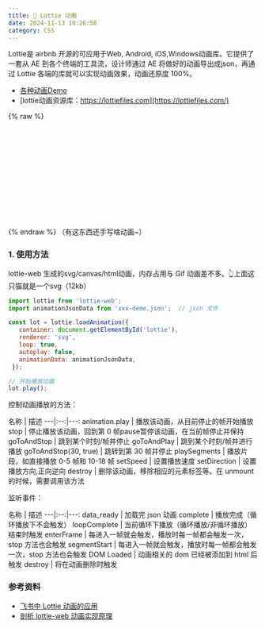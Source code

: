 ```yaml
---
title: 🤔 Lottie 动画
date: 2024-11-13 10:26:58
category: CSS
---
```

Lottie是 airbnb 开源的可应用于Web, Android, iOS,Windows动画库。它提供了一套从 AE 到各个终端的工具流，设计师通过 AE 将做好的动画导出成json，再通过 Lottie 各端的库就可以实现动画效果，动画还原度 100%。
- [各种动画Demo](https://codepen.io/collection/nVYWZR/)
- [lottie动画资源库：https://lottiefiles.com](https://lottiefiles.com/)


{% raw %}
<div id="lottie" style="display: block; width: 200px; height: 200px"></div>
<script src="https://unpkg.com/lottie-web@5.12.2/build/player/lottie.min.js"></script>
<script>
lottie.loadAnimation({
   container: document.getElementById('lottie'), 
   renderer: 'svg',
   loop: true,
   autoplay: false,
   animationData:  {
  "v": "5.8.1",
  "fr": 60,
  "ip": 0,
  "op": 65,
  "w": 400,
  "h": 400,
  "nm": "Comp 1",
  "ddd": 0,
  "assets": [

  ],
  "layers": [
    {
      "ddd": 0,
      "ind": 1,
      "ty": 4,
      "nm": "Lapa",
      "sr": 1,
      "ks": {
        "o": {
          "a": 0,
          "k": 100,
          "ix": 11
        },
        "r": {
          "a": 1,
          "k": [
            {
              "i": {
                "x": [
                  0.34
                ],
                "y": [
                  1
                ]
              },
              "o": {
                "x": [
                  0.66
                ],
                "y": [
                  0
                ]
              },
              "t": 7,
              "s": [
                49
              ]
            },
            {
              "t": 53,
              "s": [
                -39
              ]
            }
          ],
          "ix": 10
        },
        "p": {
          "a": 1,
          "k": [
            {
              "i": {
                "x": 0.34,
                "y": 1
              },
              "o": {
                "x": 0.66,
                "y": 0
              },
              "t": 5,
              "s": [
                168.5,
                250,
                0
              ],
              "to": [
                -5.417,
                0,
                0
              ],
              "ti": [
                0,
                0,
                0
              ]
            },
            {
              "i": {
                "x": 0.34,
                "y": 1
              },
              "o": {
                "x": 0.66,
                "y": 0
              },
              "t": 31,
              "s": [
                136,
                250,
                0
              ],
              "to": [
                0,
                0,
                0
              ],
              "ti": [
                -5.417,
                0,
                0
              ]
            },
            {
              "t": 58,
              "s": [
                180.5,
                250,
                0
              ]
            }
          ],
          "ix": 2,
          "l": 2
        },
        "a": {
          "a": 0,
          "k": [
            -66.5,
            50,
            0
          ],
          "ix": 1,
          "l": 2
        },
        "s": {
          "a": 0,
          "k": [
            100,
            100,
            100
          ],
          "ix": 6,
          "l": 2
        }
      },
      "ao": 0,
      "shapes": [
        {
          "ty": "gr",
          "it": [
            {
              "ind": 0,
              "ty": "sh",
              "ix": 1,
              "ks": {
                "a": 0,
                "k": {
                  "i": [
                    [
                      0,
                      0
                    ],
                    [
                      -1,
                      -16
                    ],
                    [
                      -4.5,
                      -3
                    ],
                    [
                      -8,
                      6.5
                    ],
                    [
                      0,
                      0
                    ]
                  ],
                  "o": [
                    [
                      0,
                      0
                    ],
                    [
                      1,
                      16
                    ],
                    [
                      4.5,
                      3
                    ],
                    [
                      7.703,
                      -6.258
                    ],
                    [
                      0,
                      0
                    ]
                  ],
                  "v": [
                    [
                      -68,
                      40
                    ],
                    [
                      -114.5,
                      41
                    ],
                    [
                      -109,
                      55.75
                    ],
                    [
                      -91.5,
                      51
                    ],
                    [
                      -70.5,
                      62.5
                    ]
                  ],
                  "c": true
                },
                "ix": 2
              },
              "nm": "Path 1",
              "mn": "ADBE Vector Shape - Group",
              "hd": false
            },
            {
              "ty": "fl",
              "c": {
                "a": 0,
                "k": [
                  0,
                  0,
                  0,
                  1
                ],
                "ix": 4
              },
              "o": {
                "a": 0,
                "k": 100,
                "ix": 5
              },
              "r": 1,
              "bm": 0,
              "nm": "Fill 1",
              "mn": "ADBE Vector Graphic - Fill",
              "hd": false
            },
            {
              "ty": "tr",
              "p": {
                "a": 0,
                "k": [
                  -68,
                  39.5
                ],
                "ix": 2
              },
              "a": {
                "a": 0,
                "k": [
                  -68,
                  39.5
                ],
                "ix": 1
              },
              "s": {
                "a": 0,
                "k": [
                  100,
                  100
                ],
                "ix": 3
              },
              "r": {
                "a": 0,
                "k": 0,
                "ix": 6
              },
              "o": {
                "a": 0,
                "k": 100,
                "ix": 7
              },
              "sk": {
                "a": 0,
                "k": 0,
                "ix": 4
              },
              "sa": {
                "a": 0,
                "k": 0,
                "ix": 5
              },
              "nm": "Transform"
            }
          ],
          "nm": "Shape 1",
          "np": 3,
          "cix": 2,
          "bm": 0,
          "ix": 1,
          "mn": "ADBE Vector Group",
          "hd": false
        }
      ],
      "ip": 0,
      "op": 65,
      "st": 0,
      "bm": 0
    },
    {
      "ddd": 0,
      "ind": 2,
      "ty": 4,
      "nm": "tale",
      "sr": 1,
      "ks": {
        "o": {
          "a": 0,
          "k": 100,
          "ix": 11
        },
        "r": {
          "a": 0,
          "k": 0,
          "ix": 10
        },
        "p": {
          "a": 0,
          "k": [
            232.625,
            200.5,
            0
          ],
          "ix": 2,
          "l": 2
        },
        "a": {
          "a": 0,
          "k": [
            0,
            0,
            0
          ],
          "ix": 1,
          "l": 2
        },
        "s": {
          "a": 0,
          "k": [
            106.374,
            101.081,
            100
          ],
          "ix": 6,
          "l": 2
        }
      },
      "ao": 0,
      "shapes": [
        {
          "ty": "gr",
          "it": [
            {
              "ind": 0,
              "ty": "sh",
              "ix": 1,
              "ks": {
                "a": 1,
                "k": [
                  {
                    "i": {
                      "x": 0.29,
                      "y": 1
                    },
                    "o": {
                      "x": 0.71,
                      "y": 0
                    },
                    "t": 0,
                    "s": [
                      {
                        "i": [
                          [
                            0,
                            0
                          ],
                          [
                            20.5,
                            -43.5
                          ],
                          [
                            8.5,
                            0
                          ]
                        ],
                        "o": [
                          [
                            0,
                            0
                          ],
                          [
                            -20.5,
                            43.5
                          ],
                          [
                            -8.5,
                            0
                          ]
                        ],
                        "v": [
                          [
                            127.5,
                            15
                          ],
                          [
                            84.5,
                            60.5
                          ],
                          [
                            20.5,
                            92.5
                          ]
                        ],
                        "c": false
                      }
                    ]
                  },
                  {
                    "i": {
                      "x": 0.29,
                      "y": 1
                    },
                    "o": {
                      "x": 0.71,
                      "y": 0
                    },
                    "t": 4,
                    "s": [
                      {
                        "i": [
                          [
                            0,
                            0
                          ],
                          [
                            14.52,
                            -15.566
                          ],
                          [
                            8.5,
                            0
                          ]
                        ],
                        "o": [
                          [
                            0,
                            0
                          ],
                          [
                            -27.75,
                            29.75
                          ],
                          [
                            -8.5,
                            0
                          ]
                        ],
                        "v": [
                          [
                            124.75,
                            33.5
                          ],
                          [
                            107,
                            68.75
                          ],
                          [
                            20.5,
                            92.5
                          ]
                        ],
                        "c": false
                      }
                    ]
                  },
                  {
                    "i": {
                      "x": 0.29,
                      "y": 1
                    },
                    "o": {
                      "x": 0.71,
                      "y": 0
                    },
                    "t": 13,
                    "s": [
                      {
                        "i": [
                          [
                            0,
                            0
                          ],
                          [
                            29.5,
                            -4.25
                          ],
                          [
                            8.5,
                            0
                          ]
                        ],
                        "o": [
                          [
                            0,
                            0
                          ],
                          [
                            -40.267,
                            5.801
                          ],
                          [
                            -8.5,
                            0
                          ]
                        ],
                        "v": [
                          [
                            130,
                            75
                          ],
                          [
                            100.5,
                            91.75
                          ],
                          [
                            20.5,
                            92.5
                          ]
                        ],
                        "c": false
                      }
                    ]
                  },
                  {
                    "i": {
                      "x": 0.29,
                      "y": 1
                    },
                    "o": {
                      "x": 0.71,
                      "y": 0
                    },
                    "t": 19,
                    "s": [
                      {
                        "i": [
                          [
                            0,
                            0
                          ],
                          [
                            29.805,
                            0
                          ],
                          [
                            8.5,
                            0
                          ]
                        ],
                        "o": [
                          [
                            0,
                            0
                          ],
                          [
                            -37.25,
                            0
                          ],
                          [
                            -8.5,
                            0
                          ]
                        ],
                        "v": [
                          [
                            145.75,
                            92.5
                          ],
                          [
                            97.25,
                            92.75
                          ],
                          [
                            20.5,
                            92.5
                          ]
                        ],
                        "c": false
                      }
                    ]
                  },
                  {
                    "i": {
                      "x": 0.29,
                      "y": 1
                    },
                    "o": {
                      "x": 0.167,
                      "y": 0
                    },
                    "t": 38,
                    "s": [
                      {
                        "i": [
                          [
                            0,
                            0
                          ],
                          [
                            29.5,
                            -4.25
                          ],
                          [
                            8.5,
                            0
                          ]
                        ],
                        "o": [
                          [
                            0,
                            0
                          ],
                          [
                            -40.267,
                            5.801
                          ],
                          [
                            -8.5,
                            0
                          ]
                        ],
                        "v": [
                          [
                            130,
                            75
                          ],
                          [
                            100.5,
                            91.75
                          ],
                          [
                            20.5,
                            92.5
                          ]
                        ],
                        "c": false
                      }
                    ]
                  },
                  {
                    "i": {
                      "x": 0.29,
                      "y": 1
                    },
                    "o": {
                      "x": 0.167,
                      "y": 0
                    },
                    "t": 50,
                    "s": [
                      {
                        "i": [
                          [
                            0,
                            0
                          ],
                          [
                            29.805,
                            0
                          ],
                          [
                            8.5,
                            0
                          ]
                        ],
                        "o": [
                          [
                            0,
                            0
                          ],
                          [
                            -37.25,
                            0
                          ],
                          [
                            -8.5,
                            0
                          ]
                        ],
                        "v": [
                          [
                            145.75,
                            92.5
                          ],
                          [
                            97.25,
                            92.75
                          ],
                          [
                            20.5,
                            92.5
                          ]
                        ],
                        "c": false
                      }
                    ]
                  },
                  {
                    "t": 62,
                    "s": [
                      {
                        "i": [
                          [
                            0,
                            0
                          ],
                          [
                            20.5,
                            -43.5
                          ],
                          [
                            8.5,
                            0
                          ]
                        ],
                        "o": [
                          [
                            0,
                            0
                          ],
                          [
                            -20.5,
                            43.5
                          ],
                          [
                            -8.5,
                            0
                          ]
                        ],
                        "v": [
                          [
                            127.5,
                            15
                          ],
                          [
                            84.5,
                            60.5
                          ],
                          [
                            20.5,
                            92.5
                          ]
                        ],
                        "c": false
                      }
                    ]
                  }
                ],
                "ix": 2,
                "x": "var $bm_rt;$bm_rt = content('Shape 1').content('Path 1').path;"
              },
              "nm": "Path 1",
              "mn": "ADBE Vector Shape - Group",
              "hd": false
            },
            {
              "ty": "st",
              "c": {
                "a": 0,
                "k": [
                  0,
                  0,
                  0,
                  1
                ],
                "ix": 3
              },
              "o": {
                "a": 0,
                "k": 100,
                "ix": 4
              },
              "w": {
                "a": 0,
                "k": 20,
                "ix": 5
              },
              "lc": 2,
              "lj": 1,
              "ml": 4,
              "bm": 0,
              "nm": "Stroke 1",
              "mn": "ADBE Vector Graphic - Stroke",
              "hd": false
            },
            {
              "ty": "tr",
              "p": {
                "a": 0,
                "k": [
                  0,
                  -0.124
                ],
                "ix": 2
              },
              "a": {
                "a": 0,
                "k": [
                  0,
                  0
                ],
                "ix": 1
              },
              "s": {
                "a": 0,
                "k": [
                  100,
                  100
                ],
                "ix": 3
              },
              "r": {
                "a": 0,
                "k": 0,
                "ix": 6
              },
              "o": {
                "a": 0,
                "k": 100,
                "ix": 7
              },
              "sk": {
                "a": 0,
                "k": 0,
                "ix": 4
              },
              "sa": {
                "a": 0,
                "k": 0,
                "ix": 5
              },
              "nm": "Transform"
            }
          ],
          "nm": "Shape 1",
          "np": 3,
          "cix": 2,
          "bm": 0,
          "ix": 1,
          "mn": "ADBE Vector Group",
          "hd": false
        }
      ],
      "ip": 0,
      "op": 65,
      "st": 0,
      "bm": 0
    },
    {
      "ddd": 0,
      "ind": 3,
      "ty": 4,
      "nm": "eye 2",
      "sr": 1,
      "ks": {
        "o": {
          "a": 0,
          "k": 100,
          "ix": 11
        },
        "r": {
          "a": 0,
          "k": 0,
          "ix": 10
        },
        "p": {
          "a": 0,
          "k": [
            144,
            135.75,
            0
          ],
          "ix": 2,
          "l": 2
        },
        "a": {
          "a": 0,
          "k": [
            -1.375,
            -47.25,
            0
          ],
          "ix": 1,
          "l": 2
        },
        "s": {
          "a": 0,
          "k": [
            100,
            100,
            100
          ],
          "ix": 6,
          "l": 2
        }
      },
      "ao": 0,
      "shapes": [
        {
          "ty": "gr",
          "it": [
            {
              "d": 1,
              "ty": "el",
              "s": {
                "a": 0,
                "k": [
                  11.875,
                  16.5
                ],
                "ix": 2
              },
              "p": {
                "a": 0,
                "k": [
                  0,
                  0
                ],
                "ix": 3
              },
              "nm": "Ellipse Path 1",
              "mn": "ADBE Vector Shape - Ellipse",
              "hd": false
            },
            {
              "ty": "fl",
              "c": {
                "a": 0,
                "k": [
                  0,
                  0,
                  0,
                  1
                ],
                "ix": 4
              },
              "o": {
                "a": 0,
                "k": 100,
                "ix": 5
              },
              "r": 1,
              "bm": 0,
              "nm": "Fill 1",
              "mn": "ADBE Vector Graphic - Fill",
              "hd": false
            },
            {
              "ty": "tr",
              "p": {
                "a": 0,
                "k": [
                  -0.812,
                  -25.125
                ],
                "ix": 2
              },
              "a": {
                "a": 0,
                "k": [
                  0,
                  0
                ],
                "ix": 1
              },
              "s": {
                "a": 0,
                "k": [
                  100,
                  100
                ],
                "ix": 3
              },
              "r": {
                "a": 0,
                "k": 0,
                "ix": 6
              },
              "o": {
                "a": 0,
                "k": 100,
                "ix": 7
              },
              "sk": {
                "a": 0,
                "k": 0,
                "ix": 4
              },
              "sa": {
                "a": 0,
                "k": 0,
                "ix": 5
              },
              "nm": "Transform"
            }
          ],
          "nm": "Ellipse 1",
          "np": 3,
          "cix": 2,
          "bm": 0,
          "ix": 1,
          "mn": "ADBE Vector Group",
          "hd": false
        },
        {
          "ty": "gr",
          "it": [
            {
              "d": 1,
              "ty": "el",
              "s": {
                "a": 0,
                "k": [
                  43.25,
                  17.125
                ],
                "ix": 2
              },
              "p": {
                "a": 0,
                "k": [
                  0,
                  0
                ],
                "ix": 3
              },
              "nm": "Ellipse Path 1",
              "mn": "ADBE Vector Shape - Ellipse",
              "hd": false
            },
            {
              "ty": "fl",
              "c": {
                "a": 0,
                "k": [
                  0,
                  0,
                  0,
                  1
                ],
                "ix": 4
              },
              "o": {
                "a": 0,
                "k": 100,
                "ix": 5
              },
              "r": 1,
              "bm": 0,
              "nm": "Fill 1",
              "mn": "ADBE Vector Graphic - Fill",
              "hd": false
            },
            {
              "ty": "tr",
              "p": {
                "a": 0,
                "k": [
                  -1.375,
                  -42.688
                ],
                "ix": 2
              },
              "a": {
                "a": 0,
                "k": [
                  0,
                  -8
                ],
                "ix": 1
              },
              "s": {
                "a": 1,
                "k": [
                  {
                    "i": {
                      "x": [
                        0.22,
                        0.22
                      ],
                      "y": [
                        1,
                        1
                      ]
                    },
                    "o": {
                      "x": [
                        0.78,
                        0.78
                      ],
                      "y": [
                        0,
                        0
                      ]
                    },
                    "t": 0,
                    "s": [
                      100,
                      100
                    ]
                  },
                  {
                    "i": {
                      "x": [
                        0.22,
                        0.22
                      ],
                      "y": [
                        1,
                        1
                      ]
                    },
                    "o": {
                      "x": [
                        0.78,
                        0.78
                      ],
                      "y": [
                        0,
                        0
                      ]
                    },
                    "t": 14,
                    "s": [
                      100,
                      200
                    ]
                  },
                  {
                    "t": 26,
                    "s": [
                      100,
                      100
                    ]
                  }
                ],
                "ix": 3
              },
              "r": {
                "a": 0,
                "k": 0,
                "ix": 6
              },
              "o": {
                "a": 0,
                "k": 100,
                "ix": 7
              },
              "sk": {
                "a": 0,
                "k": 0,
                "ix": 4
              },
              "sa": {
                "a": 0,
                "k": 0,
                "ix": 5
              },
              "nm": "Transform"
            }
          ],
          "nm": "Ellipse 3",
          "np": 3,
          "cix": 2,
          "bm": 0,
          "ix": 2,
          "mn": "ADBE Vector Group",
          "hd": false
        },
        {
          "ty": "gr",
          "it": [
            {
              "d": 1,
              "ty": "el",
              "s": {
                "a": 0,
                "k": [
                  33,
                  33
                ],
                "ix": 2
              },
              "p": {
                "a": 0,
                "k": [
                  0,
                  0
                ],
                "ix": 3
              },
              "nm": "Ellipse Path 1",
              "mn": "ADBE Vector Shape - Ellipse",
              "hd": false
            },
            {
              "ty": "fl",
              "c": {
                "a": 0,
                "k": [
                  0.929411764706,
                  0.929411764706,
                  0.929411764706,
                  1
                ],
                "ix": 4
              },
              "o": {
                "a": 0,
                "k": 100,
                "ix": 5
              },
              "r": 1,
              "bm": 0,
              "nm": "Fill 1",
              "mn": "ADBE Vector Graphic - Fill",
              "hd": false
            },
            {
              "ty": "tr",
              "p": {
                "a": 0,
                "k": [
                  -0.75,
                  -24.75
                ],
                "ix": 2
              },
              "a": {
                "a": 0,
                "k": [
                  0,
                  0
                ],
                "ix": 1
              },
              "s": {
                "a": 0,
                "k": [
                  100,
                  100
                ],
                "ix": 3
              },
              "r": {
                "a": 0,
                "k": 0,
                "ix": 6
              },
              "o": {
                "a": 0,
                "k": 100,
                "ix": 7
              },
              "sk": {
                "a": 0,
                "k": 0,
                "ix": 4
              },
              "sa": {
                "a": 0,
                "k": 0,
                "ix": 5
              },
              "nm": "Transform"
            }
          ],
          "nm": "Ellipse 2",
          "np": 3,
          "cix": 2,
          "bm": 0,
          "ix": 3,
          "mn": "ADBE Vector Group",
          "hd": false
        }
      ],
      "ip": 0,
      "op": 65,
      "st": 0,
      "bm": 0
    },
    {
      "ddd": 0,
      "ind": 4,
      "ty": 4,
      "nm": "eye",
      "sr": 1,
      "ks": {
        "o": {
          "a": 0,
          "k": 100,
          "ix": 11
        },
        "r": {
          "a": 0,
          "k": 0,
          "ix": 10
        },
        "p": {
          "a": 0,
          "k": [
            190,
            135.75,
            0
          ],
          "ix": 2,
          "l": 2
        },
        "a": {
          "a": 0,
          "k": [
            -1.375,
            -47.25,
            0
          ],
          "ix": 1,
          "l": 2
        },
        "s": {
          "a": 0,
          "k": [
            100,
            100,
            100
          ],
          "ix": 6,
          "l": 2
        }
      },
      "ao": 0,
      "shapes": [
        {
          "ty": "gr",
          "it": [
            {
              "d": 1,
              "ty": "el",
              "s": {
                "a": 0,
                "k": [
                  11.875,
                  16.5
                ],
                "ix": 2
              },
              "p": {
                "a": 0,
                "k": [
                  0,
                  0
                ],
                "ix": 3
              },
              "nm": "Ellipse Path 1",
              "mn": "ADBE Vector Shape - Ellipse",
              "hd": false
            },
            {
              "ty": "fl",
              "c": {
                "a": 0,
                "k": [
                  0,
                  0,
                  0,
                  1
                ],
                "ix": 4
              },
              "o": {
                "a": 0,
                "k": 100,
                "ix": 5
              },
              "r": 1,
              "bm": 0,
              "nm": "Fill 1",
              "mn": "ADBE Vector Graphic - Fill",
              "hd": false
            },
            {
              "ty": "tr",
              "p": {
                "a": 0,
                "k": [
                  -0.812,
                  -25.125
                ],
                "ix": 2
              },
              "a": {
                "a": 0,
                "k": [
                  0,
                  0
                ],
                "ix": 1
              },
              "s": {
                "a": 0,
                "k": [
                  100,
                  100
                ],
                "ix": 3
              },
              "r": {
                "a": 0,
                "k": 0,
                "ix": 6
              },
              "o": {
                "a": 0,
                "k": 100,
                "ix": 7
              },
              "sk": {
                "a": 0,
                "k": 0,
                "ix": 4
              },
              "sa": {
                "a": 0,
                "k": 0,
                "ix": 5
              },
              "nm": "Transform"
            }
          ],
          "nm": "Ellipse 1",
          "np": 3,
          "cix": 2,
          "bm": 0,
          "ix": 1,
          "mn": "ADBE Vector Group",
          "hd": false
        },
        {
          "ty": "gr",
          "it": [
            {
              "d": 1,
              "ty": "el",
              "s": {
                "a": 0,
                "k": [
                  43.25,
                  17.125
                ],
                "ix": 2
              },
              "p": {
                "a": 0,
                "k": [
                  0,
                  0
                ],
                "ix": 3
              },
              "nm": "Ellipse Path 1",
              "mn": "ADBE Vector Shape - Ellipse",
              "hd": false
            },
            {
              "ty": "fl",
              "c": {
                "a": 0,
                "k": [
                  0,
                  0,
                  0,
                  1
                ],
                "ix": 4
              },
              "o": {
                "a": 0,
                "k": 100,
                "ix": 5
              },
              "r": 1,
              "bm": 0,
              "nm": "Fill 1",
              "mn": "ADBE Vector Graphic - Fill",
              "hd": false
            },
            {
              "ty": "tr",
              "p": {
                "a": 0,
                "k": [
                  -1.375,
                  -42.688
                ],
                "ix": 2
              },
              "a": {
                "a": 0,
                "k": [
                  0,
                  -8
                ],
                "ix": 1
              },
              "s": {
                "a": 1,
                "k": [
                  {
                    "i": {
                      "x": [
                        0.22,
                        0.22
                      ],
                      "y": [
                        1,
                        1
                      ]
                    },
                    "o": {
                      "x": [
                        0.78,
                        0.78
                      ],
                      "y": [
                        0,
                        0
                      ]
                    },
                    "t": 0,
                    "s": [
                      100,
                      100
                    ]
                  },
                  {
                    "i": {
                      "x": [
                        0.22,
                        0.22
                      ],
                      "y": [
                        1,
                        1
                      ]
                    },
                    "o": {
                      "x": [
                        0.78,
                        0.78
                      ],
                      "y": [
                        0,
                        0
                      ]
                    },
                    "t": 14,
                    "s": [
                      100,
                      200
                    ]
                  },
                  {
                    "t": 26,
                    "s": [
                      100,
                      100
                    ]
                  }
                ],
                "ix": 3
              },
              "r": {
                "a": 0,
                "k": 0,
                "ix": 6
              },
              "o": {
                "a": 0,
                "k": 100,
                "ix": 7
              },
              "sk": {
                "a": 0,
                "k": 0,
                "ix": 4
              },
              "sa": {
                "a": 0,
                "k": 0,
                "ix": 5
              },
              "nm": "Transform"
            }
          ],
          "nm": "Ellipse 3",
          "np": 3,
          "cix": 2,
          "bm": 0,
          "ix": 2,
          "mn": "ADBE Vector Group",
          "hd": false
        },
        {
          "ty": "gr",
          "it": [
            {
              "d": 1,
              "ty": "el",
              "s": {
                "a": 0,
                "k": [
                  33,
                  33
                ],
                "ix": 2
              },
              "p": {
                "a": 0,
                "k": [
                  0,
                  0
                ],
                "ix": 3
              },
              "nm": "Ellipse Path 1",
              "mn": "ADBE Vector Shape - Ellipse",
              "hd": false
            },
            {
              "ty": "fl",
              "c": {
                "a": 0,
                "k": [
                  0.929411764706,
                  0.929411764706,
                  0.929411764706,
                  1
                ],
                "ix": 4
              },
              "o": {
                "a": 0,
                "k": 100,
                "ix": 5
              },
              "r": 1,
              "bm": 0,
              "nm": "Fill 1",
              "mn": "ADBE Vector Graphic - Fill",
              "hd": false
            },
            {
              "ty": "tr",
              "p": {
                "a": 0,
                "k": [
                  -0.75,
                  -24.75
                ],
                "ix": 2
              },
              "a": {
                "a": 0,
                "k": [
                  0,
                  0
                ],
                "ix": 1
              },
              "s": {
                "a": 0,
                "k": [
                  100,
                  100
                ],
                "ix": 3
              },
              "r": {
                "a": 0,
                "k": 0,
                "ix": 6
              },
              "o": {
                "a": 0,
                "k": 100,
                "ix": 7
              },
              "sk": {
                "a": 0,
                "k": 0,
                "ix": 4
              },
              "sa": {
                "a": 0,
                "k": 0,
                "ix": 5
              },
              "nm": "Transform"
            }
          ],
          "nm": "Ellipse 2",
          "np": 3,
          "cix": 2,
          "bm": 0,
          "ix": 3,
          "mn": "ADBE Vector Group",
          "hd": false
        }
      ],
      "ip": 0,
      "op": 65,
      "st": 0,
      "bm": 0
    },
    {
      "ddd": 0,
      "ind": 5,
      "ty": 4,
      "nm": "body",
      "sr": 1,
      "ks": {
        "o": {
          "a": 0,
          "k": 100,
          "ix": 11
        },
        "r": {
          "a": 0,
          "k": 0,
          "ix": 10
        },
        "p": {
          "a": 0,
          "k": [
            190,
            183,
            0
          ],
          "ix": 2,
          "l": 2
        },
        "a": {
          "a": 0,
          "k": [
            0,
            0,
            0
          ],
          "ix": 1,
          "l": 2
        },
        "s": {
          "a": 0,
          "k": [
            100,
            100,
            100
          ],
          "ix": 6,
          "l": 2
        }
      },
      "ao": 0,
      "shapes": [
        {
          "ty": "gr",
          "it": [
            {
              "ty": "st",
              "c": {
                "a": 0,
                "k": [
                  1,
                  1,
                  1,
                  1
                ],
                "ix": 3
              },
              "o": {
                "a": 0,
                "k": 100,
                "ix": 4
              },
              "w": {
                "a": 0,
                "k": 2,
                "ix": 5
              },
              "lc": 1,
              "lj": 1,
              "ml": 4,
              "bm": 0,
              "nm": "Stroke 1",
              "mn": "ADBE Vector Graphic - Stroke",
              "hd": false
            },
            {
              "ty": "fl",
              "c": {
                "a": 0,
                "k": [
                  0,
                  0,
                  0,
                  1
                ],
                "ix": 4
              },
              "o": {
                "a": 0,
                "k": 100,
                "ix": 5
              },
              "r": 1,
              "bm": 0,
              "nm": "Fill 1",
              "mn": "ADBE Vector Graphic - Fill",
              "hd": false
            },
            {
              "ty": "tr",
              "p": {
                "a": 0,
                "k": [
                  0,
                  0
                ],
                "ix": 2
              },
              "a": {
                "a": 0,
                "k": [
                  0,
                  0
                ],
                "ix": 1
              },
              "s": {
                "a": 0,
                "k": [
                  100,
                  100
                ],
                "ix": 3
              },
              "r": {
                "a": 0,
                "k": 0,
                "ix": 6
              },
              "o": {
                "a": 0,
                "k": 100,
                "ix": 7
              },
              "sk": {
                "a": 0,
                "k": 0,
                "ix": 4
              },
              "sa": {
                "a": 0,
                "k": 0,
                "ix": 5
              },
              "nm": "Transform"
            }
          ],
          "nm": "Shape 2",
          "np": 2,
          "cix": 2,
          "bm": 0,
          "ix": 1,
          "mn": "ADBE Vector Group",
          "hd": false
        },
        {
          "ty": "gr",
          "it": [
            {
              "ind": 0,
              "ty": "sh",
              "ix": 1,
              "ks": {
                "a": 0,
                "k": {
                  "i": [
                    [
                      8.5,
                      -21.5
                    ],
                    [
                      -1.75,
                      -11.25
                    ],
                    [
                      -2.75,
                      -32.75
                    ],
                    [
                      0,
                      0
                    ],
                    [
                      -2.548,
                      -8.493
                    ],
                    [
                      -5,
                      0
                    ],
                    [
                      0,
                      0
                    ],
                    [
                      -1,
                      8.5
                    ],
                    [
                      10,
                      37
                    ],
                    [
                      1.5,
                      17.5
                    ],
                    [
                      9,
                      27.5
                    ],
                    [
                      2.339,
                      -7.796
                    ],
                    [
                      27.56,
                      -6.89
                    ]
                  ],
                  "o": [
                    [
                      -8.5,
                      21.5
                    ],
                    [
                      1.75,
                      11.25
                    ],
                    [
                      2.75,
                      32.75
                    ],
                    [
                      0,
                      0
                    ],
                    [
                      0.75,
                      2.5
                    ],
                    [
                      5,
                      0
                    ],
                    [
                      0,
                      0
                    ],
                    [
                      1,
                      -8.5
                    ],
                    [
                      -10,
                      -37
                    ],
                    [
                      -1.5,
                      -17.5
                    ],
                    [
                      -9,
                      -27.5
                    ],
                    [
                      -0.375,
                      1.25
                    ],
                    [
                      -0.875,
                      0.25
                    ]
                  ],
                  "v": [
                    [
                      -71.125,
                      -70.75
                    ],
                    [
                      -76,
                      0.25
                    ],
                    [
                      -64,
                      48.75
                    ],
                    [
                      -60,
                      110.25
                    ],
                    [
                      -67,
                      119.5
                    ],
                    [
                      -62.25,
                      122
                    ],
                    [
                      62.5,
                      122
                    ],
                    [
                      65.5,
                      108.5
                    ],
                    [
                      60,
                      54.5
                    ],
                    [
                      34.5,
                      -2.5
                    ],
                    [
                      24,
                      -67
                    ],
                    [
                      7,
                      -59.5
                    ],
                    [
                      -56.125,
                      -58.25
                    ]
                  ],
                  "c": true
                },
                "ix": 2
              },
              "nm": "Path 1",
              "mn": "ADBE Vector Shape - Group",
              "hd": false
            },
            {
              "ty": "st",
              "c": {
                "a": 0,
                "k": [
                  1,
                  1,
                  1,
                  1
                ],
                "ix": 3
              },
              "o": {
                "a": 0,
                "k": 100,
                "ix": 4
              },
              "w": {
                "a": 0,
                "k": 2,
                "ix": 5
              },
              "lc": 1,
              "lj": 1,
              "ml": 4,
              "bm": 0,
              "nm": "Stroke 1",
              "mn": "ADBE Vector Graphic - Stroke",
              "hd": false
            },
            {
              "ty": "fl",
              "c": {
                "a": 0,
                "k": [
                  0,
                  0,
                  0,
                  1
                ],
                "ix": 4
              },
              "o": {
                "a": 0,
                "k": 100,
                "ix": 5
              },
              "r": 1,
              "bm": 0,
              "nm": "Fill 1",
              "mn": "ADBE Vector Graphic - Fill",
              "hd": false
            },
            {
              "ty": "tr",
              "p": {
                "a": 0,
                "k": [
                  0,
                  0
                ],
                "ix": 2
              },
              "a": {
                "a": 0,
                "k": [
                  0,
                  0
                ],
                "ix": 1
              },
              "s": {
                "a": 0,
                "k": [
                  100,
                  100
                ],
                "ix": 3
              },
              "r": {
                "a": 0,
                "k": 0,
                "ix": 6
              },
              "o": {
                "a": 0,
                "k": 100,
                "ix": 7
              },
              "sk": {
                "a": 0,
                "k": 0,
                "ix": 4
              },
              "sa": {
                "a": 0,
                "k": 0,
                "ix": 5
              },
              "nm": "Transform"
            }
          ],
          "nm": "Shape 1",
          "np": 3,
          "cix": 2,
          "bm": 0,
          "ix": 2,
          "mn": "ADBE Vector Group",
          "hd": false
        }
      ],
      "ip": 0,
      "op": 65,
      "st": 0,
      "bm": 0
    },
    {
      "ddd": 0,
      "ind": 6,
      "ty": 4,
      "nm": "cup",
      "sr": 1,
      "ks": {
        "o": {
          "a": 1,
          "k": [
            {
              "i": {
                "x": [
                  0.4
                ],
                "y": [
                  1
                ]
              },
              "o": {
                "x": [
                  0.6
                ],
                "y": [
                  0
                ]
              },
              "t": 33,
              "s": [
                100
              ]
            },
            {
              "t": 64,
              "s": [
                0
              ]
            }
          ],
          "ix": 11
        },
        "r": {
          "a": 1,
          "k": [
            {
              "i": {
                "x": [
                  0.4
                ],
                "y": [
                  1
                ]
              },
              "o": {
                "x": [
                  0.6
                ],
                "y": [
                  0
                ]
              },
              "t": 30,
              "s": [
                0
              ]
            },
            {
              "t": 45,
              "s": [
                -56
              ]
            }
          ],
          "ix": 10
        },
        "p": {
          "a": 1,
          "k": [
            {
              "i": {
                "x": 0.4,
                "y": 1
              },
              "o": {
                "x": 0.6,
                "y": 0
              },
              "t": 30,
              "s": [
                81.25,
                303.25,
                0
              ],
              "to": [
                -5.333,
                27.167,
                0
              ],
              "ti": [
                5.333,
                -27.167,
                0
              ]
            },
            {
              "t": 65,
              "s": [
                49.25,
                466.25,
                0
              ]
            }
          ],
          "ix": 2,
          "l": 2
        },
        "a": {
          "a": 0,
          "k": [
            296.706,
            356.03,
            0
          ],
          "ix": 1,
          "l": 2
        },
        "s": {
          "a": 0,
          "k": [
            18.103,
            18.103,
            100
          ],
          "ix": 6,
          "l": 2
        }
      },
      "ao": 0,
      "shapes": [
        {
          "ty": "gr",
          "it": [
            {
              "ind": 0,
              "ty": "sh",
              "ix": 1,
              "ks": {
                "a": 0,
                "k": {
                  "i": [
                    [
                      0.966,
                      -0.966
                    ],
                    [
                      0,
                      -9.683
                    ],
                    [
                      21.363,
                      2.705
                    ],
                    [
                      5.028,
                      -0.094
                    ],
                    [
                      0,
                      0
                    ],
                    [
                      -6.032,
                      -4.295
                    ],
                    [
                      17.171,
                      -28.476
                    ],
                    [
                      -30.215,
                      88.283
                    ],
                    [
                      -23.622,
                      -0.17
                    ],
                    [
                      0,
                      0
                    ],
                    [
                      -9.052,
                      -81.353
                    ],
                    [
                      -61.255,
                      -5.087
                    ],
                    [
                      0,
                      -18.269
                    ],
                    [
                      -123.286,
                      0.247
                    ],
                    [
                      -13.291,
                      17.952
                    ],
                    [
                      0,
                      162.767
                    ],
                    [
                      0,
                      0
                    ],
                    [
                      0,
                      0
                    ]
                  ],
                  "o": [
                    [
                      -0.966,
                      0.969
                    ],
                    [
                      0,
                      23.823
                    ],
                    [
                      -5.294,
                      -0.671
                    ],
                    [
                      0,
                      0
                    ],
                    [
                      6.648,
                      0.512
                    ],
                    [
                      21.074,
                      15.007
                    ],
                    [
                      -44.498,
                      73.804
                    ],
                    [
                      12.145,
                      -35.489
                    ],
                    [
                      0,
                      0
                    ],
                    [
                      -61.683,
                      2.756
                    ],
                    [
                      6.676,
                      60.003
                    ],
                    [
                      32.063,
                      2.663
                    ],
                    [
                      0,
                      45.81
                    ],
                    [
                      96.187,
                      -0.193
                    ],
                    [
                      5.384,
                      -7.272
                    ],
                    [
                      0,
                      0
                    ],
                    [
                      0,
                      0
                    ],
                    [
                      -78.15,
                      -0.372
                    ]
                  ],
                  "v": [
                    [
                      -70.054,
                      -178.66
                    ],
                    [
                      -71.812,
                      -159.297
                    ],
                    [
                      -96.291,
                      -135.1
                    ],
                    [
                      -115.433,
                      -135.972
                    ],
                    [
                      -115.433,
                      -109.37
                    ],
                    [
                      -92.601,
                      -102.239
                    ],
                    [
                      -79.393,
                      44.838
                    ],
                    [
                      -175.104,
                      -52.196
                    ],
                    [
                      -114.384,
                      -109.462
                    ],
                    [
                      -114.384,
                      -135.873
                    ],
                    [
                      -206.834,
                      7.737
                    ],
                    [
                      -108.262,
                      102.185
                    ],
                    [
                      -71.812,
                      125.982
                    ],
                    [
                      73.99,
                      179.868
                    ],
                    [
                      210.445,
                      157.253
                    ],
                    [
                      215.886,
                      -14.584
                    ],
                    [
                      215.886,
                      -179.072
                    ],
                    [
                      73.795,
                      -179.743
                    ]
                  ],
                  "c": true
                },
                "ix": 2
              },
              "nm": "Path 1",
              "mn": "ADBE Vector Shape - Group",
              "hd": false
            },
            {
              "ty": "fl",
              "c": {
                "a": 0,
                "k": [
                  0,
                  0,
                  0,
                  1
                ],
                "ix": 4
              },
              "o": {
                "a": 0,
                "k": 100,
                "ix": 5
              },
              "r": 1,
              "bm": 0,
              "nm": "Fill 1",
              "mn": "ADBE Vector Graphic - Fill",
              "hd": false
            },
            {
              "ty": "tr",
              "p": {
                "a": 0,
                "k": [
                  208.114,
                  179.868
                ],
                "ix": 2
              },
              "a": {
                "a": 0,
                "k": [
                  0,
                  0
                ],
                "ix": 1
              },
              "s": {
                "a": 0,
                "k": [
                  100,
                  100
                ],
                "ix": 3
              },
              "r": {
                "a": 0,
                "k": 0,
                "ix": 6
              },
              "o": {
                "a": 0,
                "k": 100,
                "ix": 7
              },
              "sk": {
                "a": 0,
                "k": 0,
                "ix": 4
              },
              "sa": {
                "a": 0,
                "k": 0,
                "ix": 5
              },
              "nm": "Transform"
            }
          ],
          "nm": "Group 1",
          "np": 2,
          "cix": 2,
          "bm": 0,
          "ix": 1,
          "mn": "ADBE Vector Group",
          "hd": false
        }
      ],
      "ip": 0,
      "op": 65,
      "st": 0,
      "bm": 0
    }
  ],
  "markers": []
},
 });
lottie.play();
</script>
{% endraw %}
（有这东西还手写啥动画~）



### 1. 使用方法
lottie-web 生成的svg/canvas/html动画，内存占用与 Gif 动画差不多。👆上面这只猫就是一个svg（12kb）
```js
import lottie from 'lottie-web';
import animationJsonData from 'xxx-demo.json';  // json 文件

const lot = lottie.loadAnimation({
   container: document.getElementById('lottie'), 
   renderer: 'svg',
   loop: true,
   autoplay: false,
   animationData: animationJsonData,
 });

// 开始播放动画
lot.play();
```
控制动画播放的方法：

名称 | 描述
---|:--:|---:
animation.play | 播放该动画，从目前停止的帧开始播放
stop | 停止播放该动画，回到第 0 帧pause暂停该动画，在当前帧停止并保持
goToAndStop | 跳到某个时刻/帧并停止
goToAndPlay | 跳到某个时刻/帧并进行播放
goToAndStop(30, true) | 跳转到第 30 帧并停止
playSegments | 播放片段，如直接播放 0-5 帧和 10-18 帧
setSpeed | 设置播放速度 
setDirection | 设置播放方向,正向逆向
destroy | 删除该动画，移除相应的元素标签等。在 unmount 的时候，需要调用该方法


监听事件：

名称 | 描述
---|:--:|---:
data_ready | 加载完 json 动画
complete | 播放完成（循环播放下不会触发）
loopComplete | 当前循环下播放（循环播放/非循环播放）结束时触发
enterFrame | 每进入一帧就会触发，播放时每一帧都会触发一次，stop 方法也会触发
segmentStart | 每进入一帧就会触发，播放时每一帧都会触发一次，stop 方法也会触发
DOM Loaded | 动画相关的 dom 已经被添加到 html 后触发
destroy | 将在动画删除时触发







### 参考资料
- [飞书中 Lottie 动画的应用](https://juejin.cn/post/6966866737396449316?searchId=2025031820301931F0449995A29C1E9718)
- [剖析 lottie-web 动画实现原理](https://www.zhihu.com/search?type=content&q=lottie)